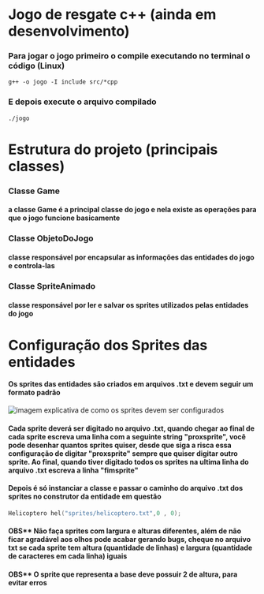 # Jogo de resgate c++ (ainda em desenvolvimento)
### Para jogar o jogo primeiro o compile executando no terminal o código (Linux)
```shell
g++ -o jogo -I include src/*cpp
```

### E depois execute o arquivo compilado
```shell
./jogo
```
# Estrutura do projeto (principais classes)

### Classe Game
#### a classe Game é a principal classe do jogo e nela existe as operações para que o jogo funcione basicamente

### Classe ObjetoDoJogo
#### classe responsável por encapsular as informações das entidades do jogo e controla-las

### Classe SpriteAnimado
#### classe responsável por ler e salvar os sprites utilizados pelas entidades do jogo

# Configuração dos Sprites das entidades
#### Os sprites das entidades são criados em arquivos .txt e devem seguir um formato padrão
![imagem explicativa de como os sprites devem ser configurados](https://github.com/JoaoPauloFialho/imagens/blob/main/helicoptero.png)
#### Cada sprite deverá ser digitado no arquivo .txt, quando chegar ao final de cada sprite escreva uma linha com a seguinte string "proxsprite", você pode desenhar quantos sprites quiser, desde que siga a risca essa  configuração de digitar "proxsprite" sempre que quiser digitar outro sprite. Ao final, quando tiver digitado todos os sprites na ultima linha do arquivo .txt escreva a linha "fimsprite"

#### Depois é só instanciar a classe e passar o caminho do arquivo .txt dos sprites no construtor da entidade em questão

```c++
Helicoptero hel("sprites/helicoptero.txt",0 , 0);
```

#### OBS** Não faça sprites com largura e alturas diferentes, além de não ficar agradável aos olhos pode acabar gerando bugs, cheque no arquivo txt se cada sprite tem altura (quantidade de linhas) e largura (quantidade de caracteres em cada linha) iguais

#### OBS** O sprite que representa a base deve possuir 2 de altura, para evitar erros

